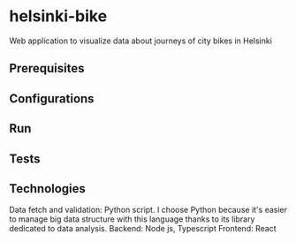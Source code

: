 # helsinki-bike
Web application to visualize data about journeys of city bikes in Helsinki

## Prerequisites

## Configurations

## Run

## Tests

## Technologies
Data fetch and validation: Python script. I choose Python because it's easier to manage big data structure with this language thanks to its library dedicated to data analysis.
Backend: Node js, Typescript
Frontend: React


